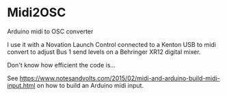 # Midi2OSC
Arduino midi to OSC converter 

I use it with a Novation Launch Control connected to a Kenton USB to midi convert to adjust Bus 1 send levels on a Behringer XR12 digital mixer.

Don't know how efficient the code is...

See https://www.notesandvolts.com/2015/02/midi-and-arduino-build-midi-input.html on how to build an Arduino midi input.
